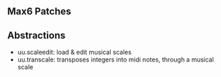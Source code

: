 Max6 Patches
------------

Abstractions
------------

* uu.scaleedit: load & edit musical scales
* uu.transcale: transposes integers into midi notes, through a musical scale

